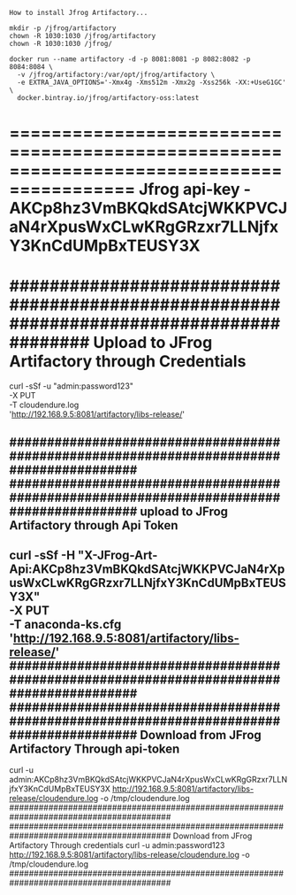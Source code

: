 ```
How to install Jfrog Artifactory...

mkdir -p /jfrog/artifactory
chown -R 1030:1030 /jfrog/artifactory
chown -R 1030:1030 /jfrog/

docker run --name artifactory -d -p 8081:8081 -p 8082:8082 -p 8084:8084 \
  -v /jfrog/artifactory:/var/opt/jfrog/artifactory \
  -e EXTRA_JAVA_OPTIONS='-Xmx4g -Xms512m -Xmx2g -Xss256k -XX:+UseG1GC' \
  docker.bintray.io/jfrog/artifactory-oss:latest
  ```
==========================================================================================
Jfrog api-key - AKCp8hz3VmBKQkdSAtcjWKKPVCJaN4rXpusWxCLwKRgGRzxr7LLNjfxY3KnCdUMpBxTEUSY3X
==========================================================================================
#########################################################################################
Upload to JFrog Artifactory through Credentials
===============================================
curl -sSf -u "admin:password123" \
       -X PUT \
       -T cloudendure.log \
       'http://192.168.9.5:8081/artifactory/libs-release/'

#########################################################################################
#########################################################################################
upload to JFrog Artifactory through Api Token
---------------------------------------------
curl -sSf -H "X-JFrog-Art-Api:AKCp8hz3VmBKQkdSAtcjWKKPVCJaN4rXpusWxCLwKRgGRzxr7LLNjfxY3KnCdUMpBxTEUSY3X" \
       -X PUT \
       -T anaconda-ks.cfg \
       'http://192.168.9.5:8081/artifactory/libs-release/'
#########################################################################################
#########################################################################################
Download from JFrog Artifactory Through api-token
-------------------------------
curl -u admin:AKCp8hz3VmBKQkdSAtcjWKKPVCJaN4rXpusWxCLwKRgGRzxr7LLNjfxY3KnCdUMpBxTEUSY3X http://192.168.9.5:8081/artifactory/libs-release/cloudendure.log -o /tmp/cloudendure.log
#########################################################################################
#########################################################################################
Download from JFrog Artifactory Through credentials
curl -u admin:password123 http://192.168.9.5:8081/artifactory/libs-release/cloudendure.log -o /tmp/cloudendure.log
#########################################################################################
